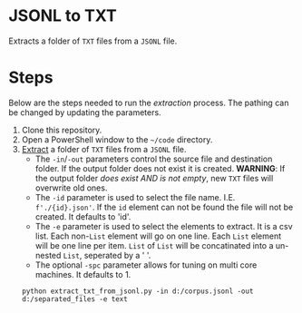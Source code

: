 # JSONL to TXT

Extracts a folder of `TXT` files from a `JSONL` file.

# Steps

Below are the steps needed to run the _extraction_ process.
The pathing can be changed by updating the parameters.

1. Clone this repository.
2. Open a PowerShell window to the `~/code` directory.
3. [Extract](../code/extract_txt_from_jsonl.py) a folder of `TXT` files from a `JSONL` file.
   * The `-in`/`-out` parameters control the source file and destination folder.
     If the output folder does not exist it is created.
     **WARNING**: If the output folder _does exist AND is not empty_, new `TXT` files will overwrite old ones.
   * The `-id` parameter is used to select the file name.
     I.E. `f'./{id}.json'`.
     If the `id` element can not be found the file will not be created.
     It defaults to 'id'.
   * The `-e` parameter is used to select the elements to extract.
     It is a csv list.
     Each non-`List` element will go on one line.
     Each `List` element will be one line per item.
     `List` of `List` will be concatinated into a un-nested `List`, seperated by a ' '.
   * The optional `-spc` parameter allows for tuning on multi core machines.
     It defaults to 1.
   ```{ps1}
   python extract_txt_from_jsonl.py -in d:/corpus.jsonl -out d:/separated_files -e text
   ```
